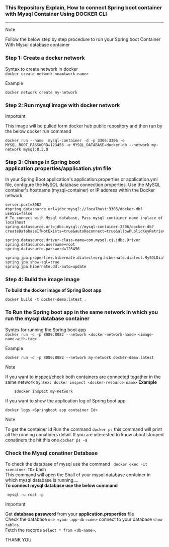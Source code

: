 ### This Repository Explain, How to connect Spring boot container with Mysql Container Using  DOCKER CLI
---

> [!NOTE]
Follow the below step by step procedure to run your Spring boot Container With Mysql database container

### Step 1: Create a docker network
Syntax to create  network in docker <br>
`docker create network <namtwork-name>`<br>

Example

```
docker network create my-network
```

### Step 2:  Run mysql image with docker network
>[!IMPORTANT]
>This image will be pulled form docker hub public repository and then run by the below docker run command
```
docker run --name  mysql-container -d -p 3306:3306 -e MYSQL_ROOT_PASSWORD=123456 -e MYSQL_DATABASE=docker-db --network my-network mysql:8.3.0

```

### Step 3: Change in Spring boot application.properties/application.ylm file
  In your Spring Boot application's application.properties or application.yml file, configure the MySQL database connection properties. Use the MySQL container's hostname (mysql-container) or IP address within the Docker network
```
server.port=8082
#spring.datasource.url=jdbc:mysql://localhost:3306/docker-db?useSSL=false
# To connect with Mysql database, Pass mysql container name inplace of localhost
spring.datasource.url=jdbc:mysql://mysql-container:3306/docker-db?createDatabaseIfNotExists=true&autoReconnect=true&allowPublicKeyRetrieval=true&useSSL=false

spring.datasource.driver-class-name=com.mysql.cj.jdbc.Driver
spring.datasource.username=root
spring.datasource.password=123456

spring.jpa.properties.hibernate.dialect=org.hibernate.dialect.MySQLDialect
spring.jpa.show-sql=true
spring.jpa.hibernate.ddl-auto=update
```
### Step 4: Build the image image
**To build the docker image of Spring Boot app** <br>
``` 
docker build -t docker-demo:latest .
```
### To Run the Spring boot app in the same network in which you run the mysql database container
Syntex for  running the Spring boot app <br>
`docker run -d -p 8080:8082 --network <docker-network-name> <image-name-with-tag>`<br>

Example <br>
```
docker run -d -p 8080:8082 --network my-network docker-demo:latest
```
>[!NOTE]
>If you want to inspect/check both containers are connected togather in the same network
` Syntex:
    docker inspect <docker-resource-name>
`
**Example** <br>
```
    $docker inspect my-network
```

If you want to show the application log of Spring boot app <br>
```
docker logs <Springboot app container Id>
```
>[!NOTE]
>To get the container Id
>Run the command `docker ps` this command will print all the running conatiners detail. If you are interested to know about stooped conatiners the hit this one `docker ps -a`

### Check the Mysql conatiner Database
To  check the database of mysql use the command ` docker exec -it <conainer-ID>` bash <br>
This command will open the Shall of your mysql database container in which mysql database is running....<br>
**To connect mysql database use the below command**
```
 mysql -u root -p
```
>[!IMPORTANT]
>Get **database password** from your **application.properties** file <br>
>Check the database `use <your-app-db-name>` connect to your database `show tables`.<br>
>Fetch the records `Select * from <db-name>`.


THANK YOU







